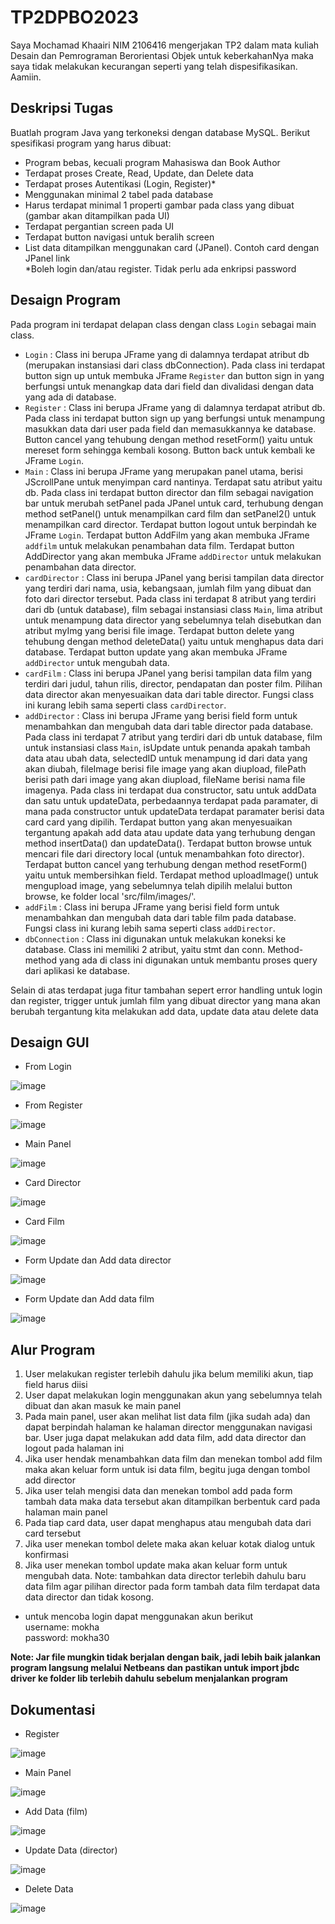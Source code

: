 # TP2DPBO2023
Saya Mochamad Khaairi NIM 2106416 mengerjakan TP2 dalam mata kuliah Desain dan Pemrograman Berorientasi Objek untuk keberkahanNya maka saya tidak melakukan kecurangan seperti yang telah dispesifikasikan. Aamiin.

## Deskripsi Tugas
Buatlah program Java yang terkoneksi dengan database MySQL. Berikut spesifikasi program yang harus dibuat:
* Program bebas, kecuali program Mahasiswa dan Book Author
* Terdapat proses Create, Read, Update, dan Delete data
* Terdapat proses Autentikasi (Login, Register)*
* Menggunakan minimal 2 tabel pada database
* Harus terdapat minimal 1 properti gambar pada class yang dibuat (gambar akan ditampilkan pada UI)
* Terdapat pergantian screen pada UI
* Terdapat button navigasi untuk beralih screen
* List data ditampilkan menggunakan card (JPanel). Contoh card dengan JPanel link\
*Boleh login dan/atau register. Tidak perlu ada enkripsi password

## Desaign Program
Pada program ini terdapat delapan class dengan class `Login` sebagai main class.
* `Login` : Class ini berupa JFrame yang di dalamnya terdapat atribut db (merupakan instansiasi dari class dbConnection). Pada class ini terdapat button sign up untuk membuka JFrame `Register` dan button sign in yang berfungsi untuk menangkap data dari field dan divalidasi dengan data yang ada di database.
* `Register` : Class ini berupa JFrame yang di dalamnya terdapat atribut db. Pada class ini terdapat button sign up yang berfungsi untuk menampung masukkan data dari user pada field dan memasukkannya ke database. Button cancel yang tehubung dengan method resetForm() yaitu untuk mereset form sehingga kembali kosong. Button back untuk kembali ke JFrame `Login`.
* `Main` : Class ini berupa JFrame yang merupakan panel utama, berisi JScrollPane untuk menyimpan card nantinya. Terdapat satu atribut yaitu db. Pada class ini terdapat button director dan film sebagai navigation bar untuk merubah setPanel pada JPanel untuk card, terhubung dengan method setPanel() untuk menampilkan card film dan setPanel2() untuk menampilkan card director. Terdapat button logout untuk berpindah ke JFrame `Login`. Terdapat button AddFilm yang akan membuka JFrame `addfilm` untuk melakukan penambahan data film. Terdapat button AddDirector yang akan membuka JFrame `addDirector` untuk melakukan penambahan data director.
* `cardDirector` : Class ini berupa JPanel yang berisi tampilan data director yang terdiri dari nama, usia, kebangsaan, jumlah film yang dibuat dan foto dari director tersebut. Pada class ini terdapat 8 atribut yang terdiri dari db (untuk database), film sebagai instansiasi class `Main`, lima atribut untuk menampung data director yang sebelumnya telah disebutkan dan atribut myImg yang berisi file image. Terdapat button delete yang tehubung dengan method deleteData() yaitu untuk menghapus data dari database. Terdapat button update yang akan membuka JFrame `addDirector` untuk mengubah data.
* `cardFilm` : Class ini berupa JPanel yang berisi tampilan data film yang terdiri dari judul, tahun rilis, director, pendapatan dan poster film. Pilihan data director akan menyesuaikan data dari table director. Fungsi class ini kurang lebih sama seperti class `cardDirector`.
* `addDirector` : Class ini berupa JFrame yang berisi field form untuk menambahkan dan mengubah data dari table director pada database. Pada class ini terdapat 7 atribut yang terdiri dari db untuk database, film untuk instansiasi class `Main`, isUpdate untuk penanda apakah tambah data atau ubah data, selectedID untuk menampung id dari data yang akan diubah, fileImage berisi file image yang akan diupload, filePath berisi path dari image yang akan diupload, fileName berisi nama file imagenya. Pada class ini terdapat dua constructor, satu untuk addData dan satu untuk updateData, perbedaannya terdapat pada paramater, di mana pada constructor untuk updateData terdapat paramater berisi data card card yang dipilih. Terdapat button yang akan menyesuaikan tergantung apakah add data atau update data yang terhubung dengan method insertData() dan updateData(). Terdapat button browse untuk mencari file dari directory local (untuk menambahkan foto director). Terdapat button cancel yang terhubung dengan method resetForm() yaitu untuk membersihkan field. Terdapat method uploadImage() untuk mengupload image, yang sebelumnya telah dipilih melalui button browse, ke folder local 'src/film/images/'.
* `addFilm` : Class ini berupa JFrame yang berisi field form untuk menambahkan dan mengubah data dari table film pada database. Fungsi class ini kurang lebih sama seperti class `addDirector`.
* `dbConnection` : Class ini digunakan untuk melakukan koneksi ke database. Class ini memiliki 2 atribut, yaitu stmt dan conn. Method-method yang ada di class ini digunakan untuk membantu proses query dari aplikasi ke database.

Selain di atas terdapat juga fitur tambahan sepert error handling untuk login dan register, trigger untuk jumlah film yang dibuat director yang mana akan berubah tergantung kita melakukan add data, update data atau delete data

## Desaign GUI
* From Login

![image](https://user-images.githubusercontent.com/100757455/230715933-2c8f0a90-e7ec-460a-b9ee-679574e5af39.png)
* From Register

![image](https://user-images.githubusercontent.com/100757455/230715950-5eab1e82-7941-4342-b2ae-11e0bb1089f5.png)
* Main Panel

![image](https://user-images.githubusercontent.com/100757455/230715974-851e01d3-5caf-4491-980b-603c23969204.png)
* Card Director

![image](https://user-images.githubusercontent.com/100757455/230716004-1dc56bb3-5233-4a44-b481-d76618b85b2e.png)
* Card Film

![image](https://user-images.githubusercontent.com/100757455/230716060-6ec4fd64-bfd4-4dd2-b73c-e772d425051a.png)
* Form Update dan Add data director

![image](https://user-images.githubusercontent.com/100757455/230716104-8b504728-24d9-4ccb-b881-20654bdcd5b4.png)
* Form Update dan Add data film

![image](https://user-images.githubusercontent.com/100757455/230716123-9d7bf30b-d867-4c5f-b715-bcc71b765696.png)

## Alur Program
1. User melakukan register terlebih dahulu jika belum memiliki akun, tiap field harus diisi
2. User dapat melakukan login menggunakan akun yang sebelumnya telah dibuat dan akan masuk ke main panel
3. Pada main panel, user akan melihat list data film (jika sudah ada) dan dapat berpindah halaman ke halaman director menggunakan navigasi bar. User juga dapat melakukan add data film, add data director dan logout pada halaman ini
4. Jika user hendak menambahkan data film dan menekan tombol add film maka akan keluar form untuk isi data film, begitu juga dengan tombol add director
5. Jika user telah mengisi data dan menekan tombol add pada form tambah data maka data tersebut akan ditampilkan berbentuk card pada halaman main panel
6. Pada tiap card data, user dapat menghapus atau mengubah data dari card tersebut
7. Jika user menekan tombol delete maka akan keluar kotak dialog untuk konfirmasi
8. Jika user menekan tombol update maka akan keluar form untuk mengubah data.
Note: tambahkan data director terlebih dahulu baru data film agar pilihan director pada form tambah data film terdapat data data director dan tidak kosong.

* untuk mencoba login dapat menggunakan akun berikut\
username: mokha\
password: mokha30

**Note: Jar file mungkin tidak berjalan dengan baik, jadi lebih baik jalankan program langsung melalui Netbeans dan pastikan untuk import jbdc driver ke folder lib terlebih dahulu sebelum menjalankan program**

## Dokumentasi
* Register

![image](https://user-images.githubusercontent.com/100757455/230727263-e74abff7-7fe2-4412-ae39-a3b396540f28.png)
* Main Panel

![image](https://user-images.githubusercontent.com/100757455/230727310-cfc57756-f3d2-49ef-9bee-fe1da307bee6.png)
* Add Data (film)

![image](https://user-images.githubusercontent.com/100757455/230727451-35b1f7e3-f15b-42d1-a81a-a4ed44c0a584.png)
* Update Data (director)

![image](https://user-images.githubusercontent.com/100757455/230727497-7d292756-ced0-4ea2-9cd7-3891d13f8f34.png)
* Delete Data

![image](https://user-images.githubusercontent.com/100757455/230727536-bd44137a-3226-4d77-ae12-81e85df647b5.png)
